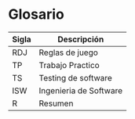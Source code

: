 # Glosario

| Sigla | Descripción |
| --- | --- |
| RDJ | Reglas de juego |
| TP | Trabajo Practico |
| TS | Testing de software|
| ISW | Ingenieria de Software |
| R | Resumen |



